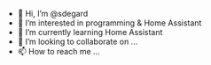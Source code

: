 - 👋 Hi, I’m @sdegard
- 👀 I’m interested in programming & Home Assistant
- 🌱 I’m currently learning Home Assistant
- 💞️ I’m looking to collaborate on ...
- 📫 How to reach me ...

<!---
sdegard/sdegard is a ✨ special ✨ repository because its `README.md` (this file) appears on your GitHub profile.
You can click the Preview link to take a look at your changes.
--->
